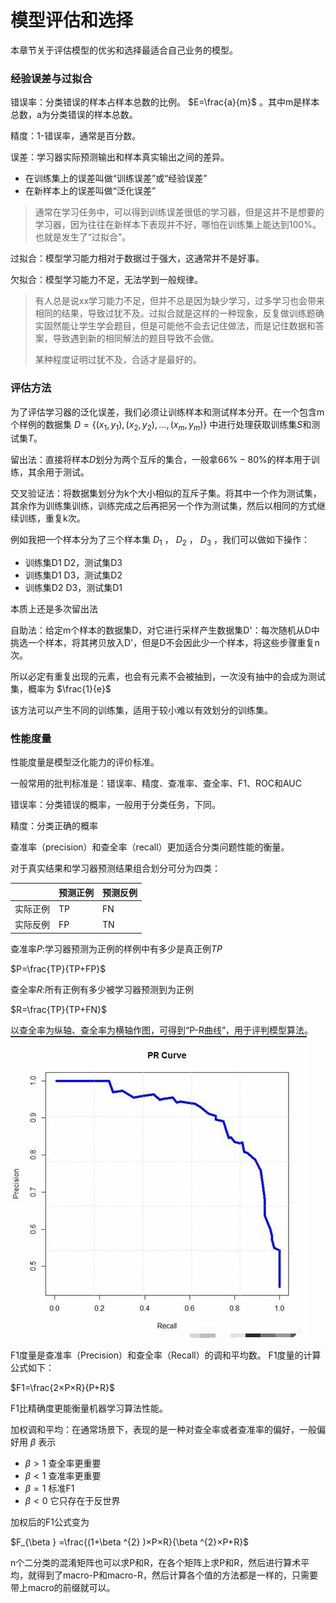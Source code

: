 # 模型评估和选择

本章节关于评估模型的优劣和选择最适合自己业务的模型。

### 经验误差与过拟合

错误率：分类错误的样本占样本总数的比例。 $E=\frac{a}{m}$ 。其中m是样本总数，a为分类错误的样本总数。

精度：1-错误率，通常是百分数。

误差：学习器实际预测输出和样本真实输出之间的差异。
- 在训练集上的误差叫做“训练误差”或“经验误差”
- 在新样本上的误差叫做“泛化误差”

> 通常在学习任务中，可以得到训练误差很低的学习器，但是这并不是想要的学习器，因为往往在新样本下表现并不好，哪怕在训练集上能达到100%。也就是发生了“过拟合”。

过拟合：模型学习能力相对于数据过于强大，这通常并不是好事。

欠拟合：模型学习能力不足，无法学到一般规律。

> 有人总是说xx学习能力不足，但并不总是因为缺少学习，过多学习也会带来相同的结果，导致过犹不及。过拟合就是这样的一种现象，反复做训练题确实固然能让学生学会题目，但是可能他不会去记住做法，而是记住数据和答案，导致遇到新的相同解法的题目导致不会做。
> 
> 某种程度证明过犹不及，合适才是最好的。

### 评估方法

为了评估学习器的泛化误差，我们必须让训练样本和测试样本分开。在一个包含m个样例的数据集 $D=\{(x_{1},y_{1}),(x_{2},y_{2}),...,(x_{m},y_{m})\}$ 中进行处理获取训练集$S$和测试集$T$。

留出法：直接将样本$D$划分为两个互斥的集合，一般拿$66\%-80\%$的样本用于训练，其余用于测试。

交叉验证法：将数据集划分为k个大小相似的互斥子集。将其中一个作为测试集，其余作为训练集训练，训练完成之后再把另一个作为测试集，然后以相同的方式继续训练，重复k次。

例如我把一个样本分为了三个样本集 $D_{1}$ ， $D_{2}$ ， $D_{3}$ ，我们可以做如下操作：
- 训练集D1 D2，测试集D3
- 训练集D1 D3，测试集D2
- 训练集D2 D3，测试集D1

本质上还是多次留出法

自助法：给定m个样本的数据集D，对它进行采样产生数据集D'：每次随机从D中挑选一个样本，将其拷贝放入D'，但是D不会因此少一个样本，将这些步骤重复n次。

所以必定有重复出现的元素，也会有元素不会被抽到，一次没有抽中的会成为测试集，概率为 $\frac{1}{e}$

该方法可以产生不同的训练集，适用于较小难以有效划分的训练集。

### 性能度量

性能度量是模型泛化能力的评价标准。

一般常用的批判标准是：错误率、精度、查准率、查全率、F1、ROC和AUC

错误率：分类错误的概率，一般用于分类任务，下同。

精度：分类正确的概率

查准率（precision）和查全率（recall）更加适合分类问题性能的衡量。

对于真实结果和学习器预测结果组合划分可分为四类：

 |  | 预测正例 | 预测反例 |
 | -----------| ----------- | ----------- |
 | 实际正例 | TP | FN |
 | 实际反例 | FP | TN |

 查准率$P$:学习器预测为正例的样例中有多少是真正例$TP$

 $P=\frac{TP}{TP+FP}$

 查全率$R$:所有正例有多少被学习器预测到为正例

 $R=\frac{TP}{TP+FN}$

 以查全率为纵轴、查全率为横轴作图，可得到“P-R曲线”，用于评判模型算法。
![这是图片](/img/prcurve.png "P-R")

F1度量是查准率（Precision）和查全率（Recall）的调和平均数。
F1度量的计算公式如下：

$F1=\frac{2×P×R}{P+R​}$

F1比精确度更能衡量机器学习算法性能。

加权调和平均：在通常场景下，表现的是一种对查全率或者查准率的偏好，一般偏好用 $\beta$ 表示

- $\beta>1$ 查全率更重要
- $\beta<1$ 查准率更重要
- $\beta=1$ 标准F1
- $\beta<0$ 它只存在于反世界

加权后的F1公式变为

$F_{\beta } =\frac{(1+\beta ^{2} )×P×R}{\beta ^{2}×P+R​}$

n个二分类的混淆矩阵也可以求P和R，在各个矩阵上求P和R，然后进行算术平均，就得到了macro-P和macro-R，然后计算各个值的方法都是一样的，只需要带上macro的前缀就可以。